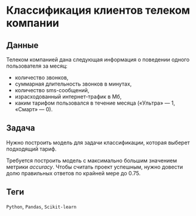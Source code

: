 # Классификация клиентов телеком компании


## Данные

Телеком компанией дана следующая информация о поведении одного пользователя за месяц:
* количество звонков,
* суммарная длительность звонков в минутах,
* количество sms-сообщений,
* израсходованный интернет-трафик в Мб,
* каким тарифом пользовался в течение месяца («Ультра» — 1, «Смарт» — 0).

## Задача

Нужно построить модель для задачи классификации, которая выберет подходящий тариф.

Требуется построить модель с максимально большим значением метрики *accuracy*. Чтобы считать проект успешным, нужно довести долю правильных ответов по крайней мере до 0.75. 

## Теги
`Python`, `Pandas`, `Scikit-learn`
